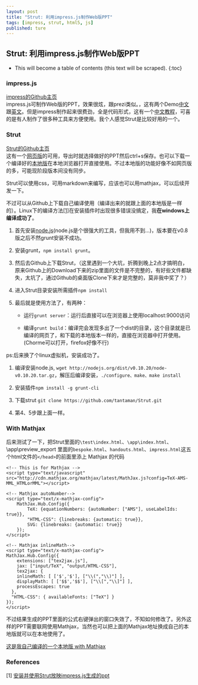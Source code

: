```yaml
---
layout: post
title: "Strut: 利用impress.js制作Web版PPT"
tags: [impress, strut, html5, js]
published: ture
---
```



## Strut: 利用impress.js制作Web版PPT

- This will become a table of contents (this text will be scraped).
{:toc}

### impress.js
[impress的Github主页](https://github.com/bartaz/impress.js/)   
impress.js可制作Web版的PPT，效果很炫，跟prezi类似。，这有两个Demo[中文](http://eyehere.net/wp-content/uploads/2012/11/impress_cn.html#/bored)跟[英文](http://bartaz.github.io/impress.js/#/bored)。但是impress制作起来很费劲，全是代码形式，这有一个[中文教程](http://eyehere.net/2012/impress-js-chinese-course-tutorial/)，可喜的是有人制作了很多种工具来方便使用。我个人感觉Strut是比较好用的一个。

### Strut
[Strut的Github主页](https://github.com/tantaman/Strut)  
这有一个[网页版](http://strut.io/)的可用，导出时就选择做好的PPT然后ctrl+s保存。也可以下载一个编译好的[本地版](http://code.google.com/p/strut/downloads/list)在本地浏览器打开直接使用。不过本地版的功能好像不如网页版的多，可能现阶段版本间没有同步。

Strut可以使用css，可用markdown来编写，应该也可以用mathjax，可以后续开发一下。

不过可以从Github上下载自己编译使用（编译出来的就跟上面的本地版是一样的）。Linux下的编译方法[[1]][r1]在安装插件时出现很多错误没搞定，我**在windows上编译成功了**。

1. 首先安装[node.js](http://nodejs.org/)(node.js是个很强大的工具，但我用不到...)，版本要在v0.8版之后不然grunt安装不成功。

2. 安装grunt，`npm install grunt`。

3. 然后去Github上下载Strut，（这里遇到一个大坑，折腾到晚上2点才搞明白，原来Github上的Download下来的zip里面的文件是不完整的，有好些文件都缺失，太坑了，通过Github的桌面版Clone下来才是完整的，莫非我中奖了？）

4. 进入Strut目录安装所需插件`npm install`

5. 最后就是使用方法了，有两种：

    - 运行`grunt server`：运行后直接可以在浏览器上使用localhost:9000访问

    - 编译`grunt build`：编译完会发现多出了一个dist的目录，这个目录就是已编译的网页了，和下载的本地版本一样的，直接在浏览器中打开使用。(Chorme可以打开，firefox好像不行)

ps:后来换了个linux虚拟机，安装成功了。

1. 编译安装node.js, `wget http://nodejs.org/dist/v0.10.20/node-v0.10.20.tar.gz`，解压后编译安装，`./configure、make、make install`

2. 安装插件`npm install -g grunt-cli`

3. 下载strut `git clone https://github.com/tantaman/Strut.git`

4. 第4、5步跟上面一样。

### With Mathjax
后来测试了一下，把Strut里面的`\test\index.html`、`\app\index.html`、\app\preview_export 里面的`bespoke.html`、`handouts.html`、`impress.html`这五个html文件的`</head>`的前面里添上 Mathjax 的代码

~~~~
<!-- This is for Mathjax -->
<script type="text/javascript" src="http://cdn.mathjax.org/mathjax/latest/MathJax.js?config=TeX-AMS-MML_HTMLorMML"></script>

<!-- Mathjax autoNumber-->
<script type="text/x-mathjax-config">
    MathJax.Hub.Config({
        TeX: {equationNumbers: {autoNumber: ["AMS"], useLabelIds: true}},
        "HTML-CSS": {linebreaks: {automatic: true}},
        SVG: {linebreaks: {automatic: true}}
    });
</script>

<!-- Mathjax inlineMath-->
<script type="text/x-mathjax-config">
MathJax.Hub.Config({
    extensions: ["tex2jax.js"],
    jax: ["input/TeX", "output/HTML-CSS"],
    tex2jax: {
    inlineMath: [ ['$','$'], ["\\(","\\)"] ],
    displayMath: [ ['$$','$$'], ["\\[","\\]"] ],
    processEscapes: true
  },
  "HTML-CSS": { availableFonts: ["TeX"] }
});
</script>
~~~~

不过结果生成的PPT里面的公式右键弹出的窗口失效了，不知如何修改了。另外这样的PPT需要联网使用Mathjax，当然也可以把上面的Mathjax地址换成自己的本地版就可以在本地使用了。

[这是我自己编译的一个本地版 with Mathjax](http://pan.baidu.com/s/1km05o)

### References
[1] [安装并使用Strut放映impress.js生成的ppt][r1]

[r1]:http://my.oschina.net/u/943306/blog/156797 "安装并使用Strut放映impress.js生成的ppt"
